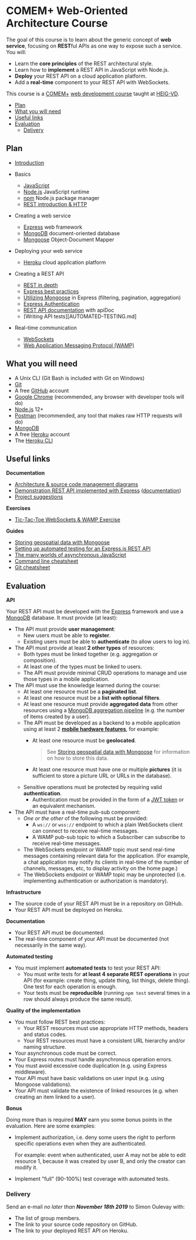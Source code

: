 # COMEM+ Web-Oriented Architecture Course

The goal of this course is to learn about the generic concept of **web
service**, focusing on **REST**ful APIs as one way to expose such a service. You
will:

* Learn the **core principles** of the REST architectural style.
* Learn how to **implement** a REST API in JavaScript with Node.js.
* **Deploy** your REST API on a cloud application platform.
* Add a **real-time** component to your REST API with WebSockets.

This course is a [COMEM+][comem] [web development course][comem-webdev] taught at [HEIG-VD][heig].

<!-- START doctoc generated TOC please keep comment here to allow auto update -->
<!-- DON'T EDIT THIS SECTION, INSTEAD RE-RUN doctoc TO UPDATE -->


- [Plan](#plan)
- [What you will need](#what-you-will-need)
- [Useful links](#useful-links)
- [Evaluation](#evaluation)
  - [Delivery](#delivery)

<!-- END doctoc generated TOC please keep comment here to allow auto update -->



## Plan

* [Introduction](https://mediacomem.github.io/comem-archioweb/2019-2020/subjects/course?home=MediaComem%2Fcomem-archioweb%23readme)

* Basics
  * [JavaScript](https://mediacomem.github.io/comem-archioweb/2019-2020/subjects/js?home=MediaComem%2Fcomem-archioweb%23readme)
  * [Node.js](https://mediacomem.github.io/comem-archioweb/2019-2020/subjects/node?home=MediaComem%2Fcomem-archioweb%23readme) JavaScript runtime
  * [npm](https://mediacomem.github.io/comem-archioweb/2019-2020/subjects/npm?home=MediaComem%2Fcomem-archioweb%23readme) Node.js package manager
  * [REST introduction & HTTP](https://mediacomem.github.io/comem-archioweb/2019-2020/subjects/rest?home=MediaComem%2Fcomem-archioweb%23readme)

* Creating a web service
  * [Express](https://mediacomem.github.io/comem-archioweb/2019-2020/subjects/express?home=MediaComem%2Fcomem-archioweb%23readme) web framework
  * [MongoDB](https://mediacomem.github.io/comem-archioweb/2019-2020/subjects/mongodb?home=MediaComem%2Fcomem-archioweb%23readme) document-oriented database
  * [Mongoose](https://mediacomem.github.io/comem-archioweb/2019-2020/subjects/mongoose?home=MediaComem%2Fcomem-archioweb%23readme) Object-Document Mapper

* Deploying your web service
  * [Heroku](https://mediacomem.github.io/comem-archioweb/2019-2020/subjects/heroku?home=MediaComem%2Fcomem-archioweb%23readme) cloud application platform

* Creating a REST API
  * [REST in depth](https://mediacomem.github.io/comem-archioweb/2019-2020/subjects/rest-advanced?home=MediaComem%2Fcomem-archioweb%23readme)
  * [Express best practices](https://mediacomem.github.io/comem-archioweb/2019-2020/subjects/express-best-practices?home=MediaComem%2Fcomem-archioweb%23readme)
  * [Utilizing Mongoose](https://mediacomem.github.io/comem-archioweb/2019-2020/subjects/express-mongoose?home=MediaComem%2Fcomem-archioweb%23readme) in Express (filtering, pagination, aggregation)
  * [Express Authentication](https://mediacomem.github.io/comem-archioweb/2019-2020/subjects/express-auth?home=MediaComem%2Fcomem-archioweb%23readme)
  * [REST API documentation](https://mediacomem.github.io/comem-archioweb/2019-2020/subjects/apidoc?home=MediaComem%2Fcomem-archioweb%23readme) with apiDoc
  * [Writing API tests][AUTOMATED-TESTING.md]

* Real-time communication
  * [WebSockets](https://mediacomem.github.io/comem-archioweb/2019-2020/subjects/ws?home=MediaComem%2Fcomem-archioweb%23readme)
  * [Web Application Messaging Protocol (WAMP)](https://mediacomem.github.io/comem-archioweb/2019-2020/subjects/wamp?home=MediaComem%2Fcomem-archioweb%23readme)



## What you will need

* A Unix CLI (Git Bash is included with Git on Windows)
* [Git][git-downloads]
* A free [GitHub][github] account
* [Google Chrome][chrome] (recommended, any browser with developer tools will do)
* [Node.js][node] 12+
* [Postman][postman] (recommended, any tool that makes raw HTTP requests will do)
* [MongoDB][mongodb]
* A free [Heroku][heroku] account
* The [Heroku CLI][heroku-cli]



## Useful links

**Documentation**

* [Architecture & source code management diagrams][diagrams]
* [Demonstration REST API implemented with Express][demo-api] ([documentation][demo-api-doc])
* [Project suggestions](PROJECTS.md)

**Exercises**

* [Tic-Tac-Toe WebSockets & WAMP Exercise][tictactoe]

**Guides**

* [Storing geospatial data with Mongoose](MONGOOSE-GEOSPATIAL.md)
* [Setting up automated testing for an Express.js REST API](AUTOMATED-TESTING.md)
* [The many worlds of asynchronous JavaScript](ASYNC-JS.md)
* [Command line cheatsheet][cli-cheatsheet]
* [Git cheatsheet][git-cheatsheet]



## Evaluation

**API**

Your REST API must be developed with the [Express][express] framework and use a
[MongoDB][mongodb] database. It must provide (at least):

* The API must provide **user management**:
  * New users must be able to **register**.
  * Existing users must be able to **authenticate** (to allow users to log in).
* The API must provide at least **2 other types** of resources:
  * Both types must be linked together (e.g. aggregation or composition).
  * At least one of the types must be linked to users.
  * The API must provide minimal CRUD operations to manage and use those types in a mobile application.
* The API must use the knowledge learned during the course:
  * At least one resource must be a **paginated list**.
  * At least one resource must be a **list with optional filters**.
  * At least one resource must provide **aggregated data** from other resources using a [MongoDB aggregation pipeline][mongodb-aggregation]
    (e.g. the number of items created by a user).
  * The API must be developed as a backend to a mobile application
    using at least 2 [**mobile hardware features**][cordova-plugins], for example:
    * At least one resource must be **geolocated**.

      > See [Storing geospatial data with Mongoose](MONGOOSE-GEOSPATIAL.md) for
      > information on how to store this data.
    * At least one resource must have one or multiple **pictures**
      (it is sufficient to store a picture URL or URLs in the database).
  * Sensitive operations must be protected by requiring valid **authentication**.
    * Authentication must be provided in the form of a [JWT token][jwt] or an equivalent mechanism.
* The API must have a real-time pub-sub component:
  * *One or the other* of the following must be provided:
    * A `ws://` or `wss://` endpoint to which a plain WebSockets client can connect to receive real-time messages.
    * A WAMP pub-sub topic to which a Subscriber can subscribe to receive real-time messages.
  * The WebSockets endpoint or WAMP topic must send real-time messages containing relevant data for the application.
    (For example, a chat application may notify its clients in real-time of the number of channels, messages, etc, to display activity on the home page.)
  * The WebSockets endpoint or WAMP topic may be unprotected (i.e. implementing authentication or authorization is mandatory).

**Infrastructure**

* The source code of your REST API must be in a repository on GitHub.
* Your REST API must be deployed on Heroku.

**Documentation**

* Your REST API must be documented.
* The real-time component of your API must be documented (not necessarily in the same way).

**Automated testing**

* You must implement **automated tests** to test your REST API:
  * You must write tests for **at least 4 separate REST operations** in your API
    (for example: create thing, update thing, list things, delete thing). One
    test for each operation is enough.
  * Your tests must be **reproducible** (running `npm test` several times in a
    row should always produce the same result).

**Quality of the implementation**

* You must follow REST best practices:
  * Your REST resources must use appropriate HTTP methods, headers and status codes.
  * Your REST resources must have a consistent URL hierarchy and/or naming structure.
* Your asynchronous code must be correct.
* Your Express routes must handle asynchronous operation errors.
* You must avoid excessive code duplication (e.g. using Express middleware).
* Your API must have basic validations on user input (e.g. using Mongoose validations).
* Your API must validate the existence of linked resources (e.g. when creating an item linked to a user).

**Bonus**

Doing more than is required **MAY** earn you some bonus points in the
evaluation. Here are some examples:

* Implement authorization, i.e. deny some users the right to perform specific
  operations even when they are authenticated.

  For example: event when authenticated, user A may not be able to edit resource
  1, because it was created by user B, and only the creator can modify it.
* Implement "full" (90-100%) test coverage with automated tests.



### Delivery

Send an e-mail *no later than __November 18th 2019__* to Simon Oulevay with:

* The list of group members.
* The link to your source code repository on GitHub.
* The link to your deployed REST API on Heroku.



[chrome]: https://www.google.com/chrome/
[cli-cheatsheet]: https://github.com/MediaComem/comem-webdev/blob/master/CLI-CHEATSHEET.md
[comem]: http://www.heig-vd.ch/comem
[comem-webdev]: https://github.com/MediaComem/comem-webdev
[cordova-plugins]: https://cordova.apache.org/docs/en/latest/#plugin-apis
[demo-api]: https://github.com/MediaComem/comem-webdev-express-rest-demo
[demo-api-doc]: https://mediacomem.github.io/comem-webdev-express-rest-demo/
[diagrams]: diagrams.pdf
[express]: https://expressjs.com
[git-cheatsheet]: https://github.com/MediaComem/comem-webdev/blob/master/GIT-CHEATSHEET.md
[git-downloads]: https://git-scm.com/downloads
[github]: https://github.com
[heroku]: https://www.heroku.com/home
[heroku-cli]: https://devcenter.heroku.com/articles/heroku-cli
[heig]: http://www.heig-vd.ch
[jwt]: https://jwt.io/
[mongodb]: https://www.mongodb.com
[mongodb-aggregation]: https://docs.mongodb.com/manual/core/aggregation-pipeline/
[node]: https://nodejs.org/
[postman]: https://www.getpostman.com
[tictactoe]: https://github.com/MediaComem/comem-archioweb-tictactoe
